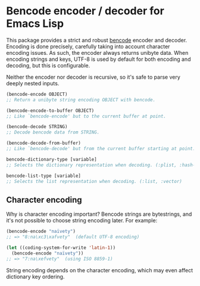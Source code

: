 # Bencode encoder / decoder for Emacs Lisp

This package provides a strict and robust [bencode][bencode] encoder
and decoder. Encoding is done precisely, carefully taking into account
character encoding issues. As such, the encoder always returns unibyte
data. When encoding strings and keys, UTF-8 is used by default for
both encoding and decoding, but this is configurable.

Neither the encoder nor decoder is recursive, so it's safe to parse
very deeply nested inputs.

```el
(bencode-encode OBJECT)
;; Return a unibyte string encoding OBJECT with bencode.

(bencode-encode-to-buffer OBJECT)
;; Like `bencode-encode' but to the current buffer at point.

(bencode-decode STRING)
;; Decode bencode data from STRING.

(bencode-decode-from-buffer)
;; Like `bencode-decode' but from the current buffer starting at point.

bencode-dictionary-type [variable]
;; Selects the dictionary representation when decoding. (:plist, :hash-table)

bencode-list-type [variable]
;; Selects the list representation when decoding. (:list, :vector)
```

## Character encoding

Why is character encoding important? Bencode strings are bytestrings,
and it's not possible to choose string encoding later. For example:

```el
(bencode-encode "naïvety")
;; => "8:na\xc3\xafvety"  (default UTF-8 encoding)

(let ((coding-system-for-write 'latin-1))
  (bencode-encode "naïvety"))
;; => "7:na\xefvety"  (using ISO 8859-1)
```

String encoding depends on the character encoding, which may even
affect dictionary key ordering.


[bencode]: https://en.wikipedia.org/wiki/Bencode

